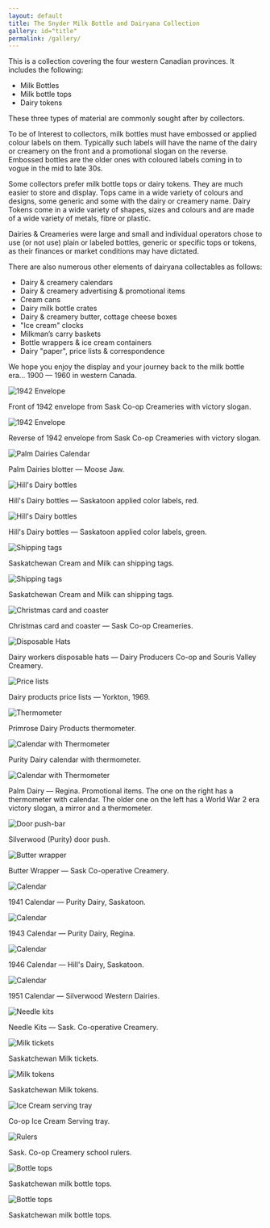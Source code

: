 ```yaml
---
layout: default
title: The Snyder Milk Bottle and Dairyana Collection
gallery: id="title"
permalink: /gallery/
---
```

This is a collection covering the four western Canadian provinces. It includes the following:

* Milk Bottles
* Milk bottle tops
* Dairy tokens

These three types of material are commonly sought after by collectors.

To be of Interest to collectors, milk bottles must have embossed or applied colour labels on them.  Typically such labels will have the name of the dairy or creamery on the front and a promotional slogan on the reverse.  Embossed bottles are the older ones with coloured labels coming in to vogue in the mid to late 30s.

Some collectors prefer milk bottle tops or dairy tokens. They are much easier to store and display.  Tops came in a wide variety of colours and designs, some generic and some with the dairy or creamery name.  Dairy Tokens come in a wide variety of shapes, sizes and colours and are made of a wide variety of metals, fibre or plastic.

Dairies & Creameries were large and small and individual operators chose to use (or not use) plain or labeled bottles, generic or specific tops or tokens, as their finances or market conditions may have dictated.

There are also numerous other elements of dairyana collectables as follows:

* Dairy & creamery calendars
* Dairy & creamery advertising & promotional items
* Cream cans
* Dairy milk bottle crates
* Dairy & creamery butter, cottage cheese boxes
* "Ice cream" clocks
* Milkman’s carry baskets
* Bottle wrappers & ice cream containers
* Dairy "paper", price lists & correspondence

We hope you enjoy the display and your journey back to the milk bottle era... 1900 &mdash; 1960 in western Canada.

<div class="image" style="float:none;margin:1em auto"><img src="/assets/18760005.jpg" alt="1942 Envelope" />
<p>Front of 1942 envelope from Sask Co-op Creameries with victory slogan.</p></div>

<div class="image" style="float:none;margin:1em auto"><img src="/assets/18760004.jpg" alt="1942 Envelope" />
<p>Reverse of 1942 envelope from Sask Co-op Creameries with victory slogan.</p></div>

<div class="image" style="float:none;margin:1em auto"><img src="/assets/18760008.jpg" alt="Palm Dairies Calendar" />
<p>Palm Dairies blotter &mdash; Moose Jaw.</p></div>

<div class="image" style="float:none;margin:1em auto"><img src="/assets/18760009.jpg" alt="Hill's Dairy bottles" />
<p>Hill's Dairy bottles &mdash; Saskatoon applied color labels, red.</p></div>

<div class="image" style="float:none;margin:1em auto"><img src="/assets/18760012.jpg" alt="Hill's Dairy bottles" />
<p>Hill's Dairy bottles &mdash; Saskatoon applied color labels, green.</p></div>

<div class="image" style="float:none;margin:1em auto"><img src="/assets/18760014.jpg" alt="Shipping tags" />
<p>Saskatchewan Cream and Milk can shipping tags.</p></div>

<div class="image" style="float:none;margin:1em auto"><img src="/assets/18760015.jpg" alt="Shipping tags" />
<p>Saskatchewan Cream and Milk can shipping tags.</p></div>

<div class="image" style="float:none;margin:1em auto"><img src="/assets/18760017.jpg" alt="Christmas card and coaster" />
<p>Christmas card and coaster &mdash; Sask Co-op Creameries.</p></div>

<div class="image" style="float:none;margin:1em auto"><img src="/assets/18760018.jpg" alt="Disposable Hats" />
<p>Dairy workers disposable hats &mdash; Dairy Producers Co-op and Souris Valley Creamery.</p></div>

<div class="image" style="float:none;margin:1em auto"><img src="/assets/18760020.jpg" alt="Price lists" />
<p>Dairy products price lists &mdash; Yorkton, 1969.</p></div>

<div class="image" style="float:none;margin:1em auto"><img src="/assets/18760021.jpg" alt="Thermometer" />
<p>Primrose Dairy Products thermometer.</p></div>

<div class="image" style="float:none;margin:1em auto"><img src="/assets/18760022.jpg" alt="Calendar with Thermometer" />
<p>Purity Dairy calendar with thermometer.</p></div>

<div class="image" style="float:none;margin:1em auto"><img src="/assets/18760023.jpg" alt="Calendar with Thermometer" />
<p>Palm Dairy &mdash; Regina. Promotional items. The one on the right has a thermometer with calendar. The older one on the left has a World War 2 era victory slogan, a mirror and a thermometer.</p></div>

<div class="image" style="float:none;margin:1em auto"><img src="/assets/18760024.jpg" alt="Door push-bar" />
<p>Silverwood (Purity) door push.</p></div>

<div class="image" style="float:none;margin:1em auto"><img src="/assets/18770001.jpg" alt="Butter wrapper" />
<p>Butter Wrapper &mdash; Sask Co-operative Creamery.</p></div>

<div class="image" style="float:none;margin:1em auto"><img src="/assets/18770003.jpg" alt="Calendar" />
<p>1941 Calendar &mdash; Purity Dairy, Saskatoon.</p></div>

<div class="image" style="float:none;margin:1em auto"><img src="/assets/18770005.jpg" alt="Calendar" />
<p>1943 Calendar &mdash; Purity Dairy, Regina.</p></div>

<div class="image" style="float:none;margin:1em auto"><img src="/assets/18770008.jpg" alt="Calendar" />
<p>1946 Calendar &mdash; Hill's Dairy, Saskatoon.</p></div>

<div class="image" style="float:none;margin:1em auto"><img src="/assets/18770011.jpg" alt="Calendar" />
<p>1951 Calendar &mdash; Silverwood Western Dairies.</p></div>

<div class="image" style="float:none;margin:1em auto"><img src="/assets/18770013.jpg" alt="Needle kits" />
<p>Needle Kits &mdash; Sask. Co-operative Creamery.</p></div>

<div class="image" style="float:none;margin:1em auto"><img src="/assets/18770015.jpg" alt="Milk tickets" />
<p>Saskatchewan Milk tickets.</p></div>

<div class="image" style="float:none;margin:1em auto"><img src="/assets/18770017.jpg" alt="Milk tokens" />
<p>Saskatchewan Milk tokens.</p></div>

<div class="image" style="float:none;margin:1em auto"><img src="/assets/18770019.jpg" alt="Ice Cream serving tray" />
<p>Co-op Ice Cream Serving tray.</p></div>

<div class="image" style="float:none;margin:1em auto"><img src="/assets/18770020.jpg" alt="Rulers" />
<p>Sask. Co-op Creamery school rulers.</p></div>

<div class="image" style="float:none;margin:1em auto"><img src="/assets/18770021.jpg" alt="Bottle tops" />
<p>Saskatchewan milk bottle tops.</p></div>

<div class="image" style="float:none;margin:1em auto"><img src="/assets/18770024.jpg" alt="Bottle tops" />
<p>Saskatchewan milk bottle tops.</p></div>


